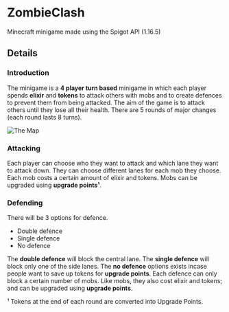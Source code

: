 # ZombieClash
Minecraft minigame made using the Spigot API (1.16.5)

## Details
### Introduction
  The minigame is a **4 player turn based** minigame in which each player spends **elixir** and **tokens** to attack others with mobs and to create defences to prevent them from being attacked. The aim of the game is to attack others until they lose all their health. There are 5 rounds of major changes (each round lasts 8 turns).
  
![The Map](https://user-images.githubusercontent.com/55916455/109540645-b0951c80-7aba-11eb-9560-d9f7447fae7a.png)

### Attacking
  Each player can choose who they want to attack and which lane they want to attack down. They can choose different lanes for each mob they choose. Each mob costs a certain amount of elixir and tokens. Mobs can be upgraded using **upgrade points¹**.

### Defending
  There will be 3 options for defence.
  - Double defence
  - Single defence
  - No defence

  The **double defence** will block the central lane. The **single defence** will block only one of the side lanes. The **no defence** options exists incase people want to save up tokens for **upgrade points**. Each defence can only block a certain number of mobs. Like mobs, they also cost elixir and tokens; and can be upgraded using **upgrade points**.

¹ Tokens at the end of each round are converted into Upgrade Points.
